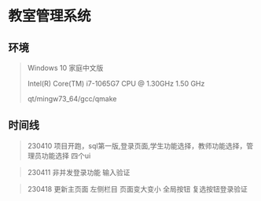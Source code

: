 # 教室管理系统

## 环境

>Windows 10 家庭中文版
>
>Intel(R) Core(TM) i7-1065G7 CPU @ 1.30GHz   1.50 GHz
>
>qt/mingw73_64/gcc/qmake

## 时间线

>230410 项目开跑，sql第一版,登录页面,学生功能选择，教师功能选择，管理员功能选择 四个ui

>230411 非并发登录功能 输入验证

>230418 更新主页面 左侧栏目 页面变大变小 全局按钮 复选按钮登录验证